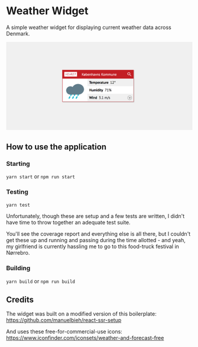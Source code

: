 # Weather Widget

A simple weather widget for displaying current weather data across Denmark.

![Screenshot](readme.png?raw=true 'Screenshot')

## How to use the application

### Starting

`yarn start` or `npm run start`

### Testing

`yarn test`

Unfortunately, though these are setup and a few tests are written, I didn't have time to throw
together an adequate test suite.

You'll see the coverage report and everything else is all there, but I couldn't get these up and
running and passing during the time allotted - and yeah, my girlfriend is currently hassling me to
go to this food-truck festival in Nørrebro.

### Building

`yarn build` or `npm run build`

## Credits

The widget was built on a modified version of this boilerplate: https://github.com/manuelbieh/react-ssr-setup

And uses these free-for-commercial-use icons: https://www.iconfinder.com/iconsets/weather-and-forecast-free

